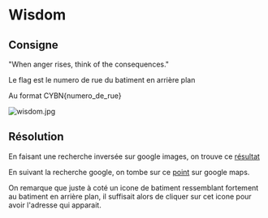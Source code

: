 # Wisdom

## Consigne

"When anger rises, think of the consequences."

Le flag est le numero de rue du batiment en arrière plan

Au format CYBN{numero_de_rue}

![wisdom.jpg](wisdom.jpg)

## Résolution

En faisant une recherche inversée sur google images, on trouve ce [résultat](https://lens.google.com/search?p=AcLkwR3EimSlAdGmbeteXpXKe9qu-81wIssWeweXeR78BdQmAX8IAwdiJauUNsconbKoB3NBO2GoBx8ynJIFmCZ26KQr9xRICFLat-WnvPM3MmUX1qkpbtu0SYeCTYnXIGL3joFGJegqa2mL91RFJdGEOGYq6yYKVH9IJeaCYudbGkkAJpZGUunJMhMOvwoj4D4GWZ4T9acSCh1_vOEdX6JRC3lo9Mw-XkgKZLe_klh0dW0UtsVtDCP6RyNC&ep=gisbubb&hl=en-US&re=df#lns=W251bGwsbnVsbCxudWxsLG51bGwsbnVsbCxudWxsLG51bGwsIkVrY0tKR1ZpTVdNeU1EWmtMV0ZpWTJVdE5HTXpNUzFpWkdZMUxUTmpaamRrTXpabE9HWXdZeElmVVhsbU5FdEVlRXBZZEZGalVVUjFWV2RKVkUxaWJEWlJZVEIzU1ZWQ1p3PT0iXQ==)

En suivant la recherche google, on tombe sur ce [point](https://www.google.com/maps?kgmid=/g/11c20crlrl&hl=en&gl=US&um=1&ie=UTF-8&fb=1&sa=X&ll=45.5591383,-73.5585479&z=15&ftid=0x0:0x40591204cb8d4a9&q=Chinese+Garden&ved=2ahUKEwjH3q7ioPH7AhXxYKQEHRjxBI0Q_BJ6BAh1EAg) sur google maps.

On remarque que juste à coté un icone de batiment ressemblant fortement au batiment en arrière plan, il suffisait alors de cliquer sur cet icone pour avoir l'adresse qui apparait.
